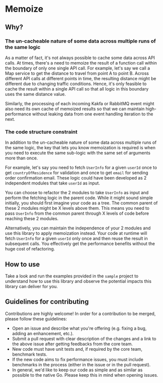 # Memoize

## Why?

### The un-cacheable nature of some data across multiple runs of the same logic

As a matter of fact, it's not always possible to cache some data across API calls. At times, there's a need to memoize
the result of a function call within the boundary of only one single API call. For example, let's say we call a Map
service to get the distance to travel from point A to point B. Across different API calls at different points in time,
the resulting distance might be different due to changing traffic conditions. Hence, it's only feasible to cache the
result within a single API call so that all logic in this boundary uses the same distance value.

Similarly, the processing of each incoming Kakfa or RabbitMQ event might also need its own cache of memoized results
so that we can maintain high-performance without leaking data from one event handling iteration to the next.

### The code structure constraint

In addition to the un-cacheable nature of some data across multiple runs of the same logic, the key that lets you know
memoization is required is when you need to execute the same sub-logic with the same set of arguments more than once.

For example, let's say you need to fetch `UserInfo` for a given `userId` once to get `countryOfResidence` for validation
and once to get `email` for sending order confirmation email. These logic could have been developed as 2 independent
modules that take `userId` as input.

You can choose to refactor the 2 modules to take `UserInfo` as input and perform the fetching logic in the parent code.
While it might sound simple initially, you should first imagine your code as a tree. The common parent of these 2 modules
might be X levels above them. This means you need to pass `UserInfo` from the common parent through X levels of code
before reaching these 2 modules.

Alternatively, you can maintain the independence of your 2 modules and use this library to apply memoization instead.
Your code at runtime will fetch `UserInfo` for a given `userId` only once and then reuse the result in subsequent calls.
You effectively get the performance benefits without the huge cost of refactoring.

## How to use

Take a look and run the examples provided in the `sample` project to understand how to use this library and observe
the potential impacts this library can deliver for you.

## Guidelines for contributing

Contributions are highly welcome! In order for a contribution to be merged, please follow these guidelines:

- Open an issue and describe what you're offering (e.g. fixing a bug, adding an enhancement, etc.).
- Submit a pull request with clear description of the changes and a link to the above issue after getting feedbacks
  from the core team.
- New code must have unit tests and, if required by the core team, benchmark tests.
- If the new code aims to fix performance issues, you must include benchmarks in the process (either in the issue or
  in the pull request).
- In general, we'd like to keep our code as simple and as similar as possible to the native Go. Please keep this in
  mind when opening issues.